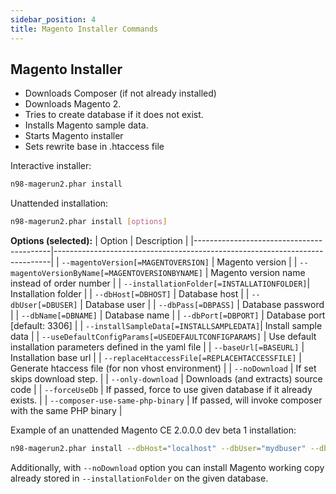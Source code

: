 ```yaml
---
sidebar_position: 4
title: Magento Installer Commands
---
```

## Magento Installer

- Downloads Composer (if not already installed)
- Downloads Magento 2.
- Tries to create database if it does not exist.
- Installs Magento sample data.
- Starts Magento installer
- Sets rewrite base in .htaccess file

Interactive installer:

```sh
n98-magerun2.phar install
```

Unattended installation:

```sh
n98-magerun2.phar install [options]
```
**Options (selected):**
| Option                                   | Description                                                                 |
|------------------------------------------|-----------------------------------------------------------------------------|
| `--magentoVersion[=MAGENTOVERSION]`      | Magento version                                                             |
| `--magentoVersionByName[=MAGENTOVERSIONBYNAME]` | Magento version name instead of order number                            |
| `--installationFolder[=INSTALLATIONFOLDER]`| Installation folder                                                         |
| `--dbHost[=DBHOST]`                      | Database host                                                               |
| `--dbUser[=DBUSER]`                      | Database user                                                               |
| `--dbPass[=DBPASS]`                      | Database password                                                           |
| `--dbName[=DBNAME]`                      | Database name                                                               |
| `--dbPort[=DBPORT]`                      | Database port [default: 3306]                                               |
| `--installSampleData[=INSTALLSAMPLEDATA]`| Install sample data                                                         |
| `--useDefaultConfigParams[=USEDEFAULTCONFIGPARAMS]` | Use default installation parameters defined in the yaml file          |
| `--baseUrl[=BASEURL]`                    | Installation base url                                                       |
| `--replaceHtaccessFile[=REPLACEHTACCESSFILE]` | Generate htaccess file (for non vhost environment)                        |
| `--noDownload`                           | If set skips download step.                                                 |
| `--only-download`                        | Downloads (and extracts) source code                                        |
| `--forceUseDb`                           | If passed, force to use given database if it already exists.                |
| `--composer-use-same-php-binary`         | If passed, will invoke composer with the same PHP binary                    |


Example of an unattended Magento CE 2.0.0.0 dev beta 1 installation:

```sh
n98-magerun2.phar install --dbHost="localhost" --dbUser="mydbuser" --dbPass="mysecret" --dbName="magentodb" --installSampleData=yes --useDefaultConfigParams=yes --magentoVersionByName="magento-ce-2.0.0.0-dev-beta1" --installationFolder="magento2" --baseUrl="http://magento2.localdomain/"
```

Additionally, with `--noDownload` option you can install Magento working
copy already stored in `--installationFolder` on the given database.
